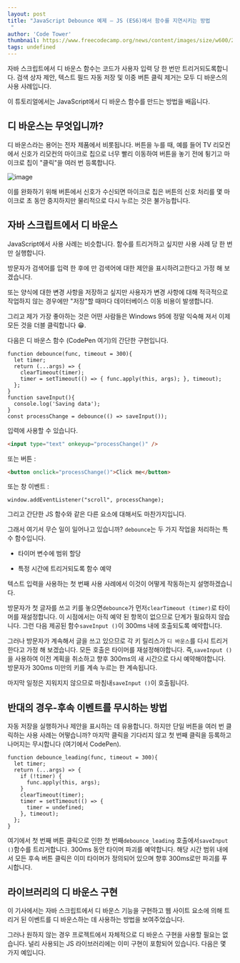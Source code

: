 ```yaml
---
layout: post
title: "JavaScript Debounce 예제 – JS (ES6)에서 함수를 지연시키는 방법
 "
author: 'Code Tower'
thumbnail: https://www.freecodecamp.org/news/content/images/size/w600/2021/01/teaser.jpg
tags: undefined
---
```



자바 스크립트에서 디 바운스 함수는 코드가 사용자 입력 당 한 번만 트리거되도록합니다.
 검색 상자 제안, 텍스트 필드 자동 저장 및 이중 버튼 클릭 제거는 모두 디 바운스의 사용 사례입니다.
 

이 튜토리얼에서는 JavaScript에서 디 바운스 함수를 만드는 방법을 배웁니다.
 

## 디 바운스는 무엇입니까?
 

디 바운스라는 용어는 전자 제품에서 비롯됩니다.
 버튼을 누를 때, 예를 들어 TV 리모컨에서 신호가 리모컨의 마이크로 칩으로 너무 빨리 이동하여 버튼을 놓기 전에 튕기고 마이크로 칩이 "클릭"을 여러 번 등록합니다.
 

![image](https://www.freecodecamp.org/news/content/images/2021/01/debounce-button.png)

이를 완화하기 위해 버튼에서 신호가 수신되면 마이크로 칩은 버튼의 신호 처리를 몇 마이크로 초 동안 중지하지만 물리적으로 다시 누르는 것은 불가능합니다.
 

## 자바 스크립트에서 디 바운스
 

JavaScript에서 사용 사례는 비슷합니다.
 함수를 트리거하고 싶지만 사용 사례 당 한 번만 실행합니다.
 

방문자가 검색어를 입력 한 후에 만 검색어에 대한 제안을 표시하려고한다고 가정 해 보겠습니다.
 

또는 양식에 대한 변경 사항을 저장하고 싶지만 사용자가 변경 사항에 대해 적극적으로 작업하지 않는 경우에만 "저장"할 때마다 데이터베이스 이동 비용이 발생합니다.
 

그리고 제가 가장 좋아하는 것은 어떤 사람들은 Windows 95에 정말 익숙해 져서 이제 모든 것을 더블 클릭합니다 😁.
 

다음은 디 바운스 함수 (CodePen 여기)의 간단한 구현입니다.
 

```undefined
function debounce(func, timeout = 300){
  let timer;
  return (...args) => {
    clearTimeout(timer);
    timer = setTimeout(() => { func.apply(this, args); }, timeout);
  };
}
function saveInput(){
  console.log('Saving data');
}
const processChange = debounce(() => saveInput());

```

입력에 사용할 수 있습니다.
 

```html
<input type="text" onkeyup="processChange()" />

```

또는 버튼 :
 

```html
<button onclick="processChange()">Click me</button>

```

또는 창 이벤트 :
 

```undefined
window.addEventListener("scroll", processChange);

```

그리고 간단한 JS 함수와 같은 다른 요소에 대해서도 마찬가지입니다.
 

그래서 여기서 무슨 일이 일어나고 있습니까?
 `debounce`는 두 가지 작업을 처리하는 특수 함수입니다.
 

- 타이머 변수에 범위 할당
 
- 특정 시간에 트리거되도록 함수 예약
 

텍스트 입력을 사용하는 첫 번째 사용 사례에서 이것이 어떻게 작동하는지 설명하겠습니다.
 

방문자가 첫 글자를 쓰고 키를 놓으면`debounce`가 먼저`clearTimeout (timer)`로 타이머를 재설정합니다.
 이 시점에서는 아직 예약 된 항목이 없으므로 단계가 필요하지 않습니다.
 그런 다음 제공된 함수`saveInput ()`이 300ms 내에 호출되도록 예약합니다.
 

그러나 방문자가 계속해서 글을 쓰고 있으므로 각 키 릴리스가 `디 바운스`를 다시 트리거한다고 가정 해 보겠습니다.
 모든 호출은 타이머를 재설정해야합니다. 즉,`saveInput ()`을 사용하여 이전 계획을 취소하고 향후 300ms의 새 시간으로 다시 예약해야합니다.
 방문자가 300ms 미만의 키를 계속 누르는 한 계속됩니다.
 

마지막 일정은 지워지지 않으므로 마침내`saveInput ()`이 호출됩니다.
 

## 반대의 경우-후속 이벤트를 무시하는 방법
 

자동 저장을 실행하거나 제안을 표시하는 데 유용합니다.
 하지만 단일 버튼을 여러 번 클릭하는 사용 사례는 어떻습니까?
 마지막 클릭을 기다리지 않고 첫 번째 클릭을 등록하고 나머지는 무시합니다 (여기에서 CodePen).
 

```undefined
function debounce_leading(func, timeout = 300){
  let timer;
  return (...args) => {
    if (!timer) {
      func.apply(this, args);
    }
    clearTimeout(timer);
    timer = setTimeout(() => {
      timer = undefined;
    }, timeout);
  };
}

```

여기에서 첫 번째 버튼 클릭으로 인한 첫 번째`debounce_leading` 호출에서`saveInput ()`함수를 트리거합니다.
 300ms 동안 타이머 파괴를 예약합니다.
 해당 시간 범위 내에서 모든 후속 버튼 클릭은 이미 타이머가 정의되어 있으며 향후 300ms로만 파괴를 푸시합니다.
 

## 라이브러리의 디 바운스 구현
 

이 기사에서는 자바 스크립트에서 디 바운스 기능을 구현하고 웹 사이트 요소에 의해 트리거 된 이벤트를 디 바운스하는 데 사용하는 방법을 보여주었습니다.
 

그러나 원하지 않는 경우 프로젝트에서 자체적으로 디 바운스 구현을 사용할 필요는 없습니다.
 널리 사용되는 JS 라이브러리에는 이미 구현이 포함되어 있습니다.
 다음은 몇 가지 예입니다.
 